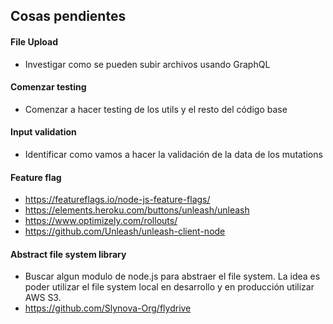 ## Cosas pendientes

#### File Upload
- Investigar como se pueden subir archivos usando GraphQL

#### Comenzar testing
- Comenzar a hacer testing de los utils y el resto del código base

#### Input validation
- Identificar como vamos a hacer la validación de la data de los mutations

#### Feature flag
- https://featureflags.io/node-js-feature-flags/
- https://elements.heroku.com/buttons/unleash/unleash
- https://www.optimizely.com/rollouts/
- https://github.com/Unleash/unleash-client-node


#### Abstract file system library
- Buscar algun modulo de node.js para abstraer el file system. La idea es poder utilizar el file system local en desarrollo y en producción utilizar AWS S3.
- https://github.com/Slynova-Org/flydrive